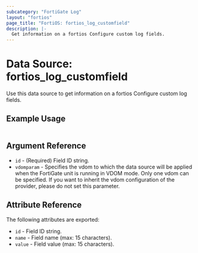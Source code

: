 ```yaml
---
subcategory: "FortiGate Log"
layout: "fortios"
page_title: "FortiOS: fortios_log_customfield"
description: |-
  Get information on a fortios Configure custom log fields.
---
```


# Data Source: fortios_log_customfield
Use this data source to get information on a fortios Configure custom log fields.


## Example Usage

```hcl

```

## Argument Reference

* `id` - (Required) Field ID string.
* `vdomparam` - Specifies the vdom to which the data source will be applied when the FortiGate unit is running in VDOM mode. Only one vdom can be specified. If you want to inherit the vdom configuration of the provider, please do not set this parameter.

## Attribute Reference

The following attributes are exported:

* `id` - Field ID string.
* `name` - Field name (max: 15 characters).
* `value` - Field value (max: 15 characters).
